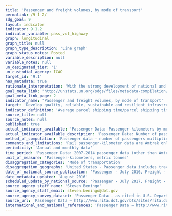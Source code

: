 ```yaml
---
title: 'Passenger and freight volumes, by mode of transport'
permalink: /9-1-2/
sdg_goal: 9
layout: indicator
indicator: 9.1.2
indicator_variable: pass_vol_highway
graph: longitudinal
graph_title: null
graph_type_description: 'Line graph'
graph_status_notes: Posted
variable_description: null
variable_notes: null
un_designated_tier: '1'
un_custodial_agency: ICAO
target_id: '9.1'
has_metadata: true
rationale_interpretation: 'With the strong development of national and international e-commerce, the quality of the postal and parcels delivery services is becoming a major concern for millions of enterprises and consumers transacting online. It is sometimes considered as a major hurdle by these market players and one of the challenges for trade facilitation, particularly for micro, small and medium-size enterprises interested in internationalizing their activities.'
goal_meta_link: 'http://unstats.un.org/sdgs/files/metadata-compilation/Metadata-Goal-9.pdf'
goal_meta_link_page: 2
indicator_name: 'Passenger and freight volumes, by mode of transport'
target: 'Develop quality, reliable, sustainable and resilient infrastructure, including regional and transborder infrastructure, to support economic development and human well-being, with a focus on affordable and equitable access for all.'
indicator_definition: 'Average parcel shipping time/parcel shipping time standards, by country, both for domestic and international parcel services, and by product: this is the level of reliability of domestic or international parcel delivery services and for different products exchanged between countries. This ratio is determined after dividing the average parcel shipping time by the standard shipping time expected for parcels delivery at the national or international level, and at the product level depending on data availability. An alternative way of computing a similar quality of service ratio would be to use the percentage of parcels actually delivered within the quality standard, i.e. within the standard for shipping times. The standard for shipping time is the expected end-to-end transit time and is often expressed as the posting day + one, two , three, four or five days depending on the country geography and distance between countries.'
source_title: null
source_notes: null
published: true
actual_indicator_available: 'Passenger Data: Passenger-kilometers by mode in millions; Freight Data - Metric tonnage of freight shipments by mode in millions.  '
actual_indicator_available_description: 'Passenger Data: Number of passengers multiplied by number of kilometers traveled; Freight Data: Tonnage of total freight shipped'
method_of_computation: 'Passenger data – number of passengers multiplied by the distance traveled. Freight data – the Freight Analysis Framework incorporates data from the 2012 Commodity Flow Survey, Transborder Freight Data, Foreign Trade Statistics, and a combination of sources for individual sectors including agriculture, energy extraction, construction, and other sectors. Both passenger and freight data have been converted to metric units.'
comments_and_limitations: 'Rail passenger-kilometer data are Amtrak only.  Commuter rail, light rail and subways are included under transit.  Amtrak data are a sum of the passenger-kilometer data for the twelve months of each calendar year.  Air passenger-kilometer data are for certified air carriers in domestic service.'
periodicity: 'Annual and monthly data'
time_period: 'Passenger Data: 2007-2014 passenger data (other than Amtrak data), 2007-2015 Amtrak data; Freight Data: 2012-2015'
unit_of_measure: 'Passenger-kilometers, metric tonnes'
disaggregation_categories: 'Mode of transportation'
disaggregation_geography: 'United States - Passenger data includes travel in the United States.  Freight data includes domestic shipments and the U.S. portion of foreign shipments.'
date_of_national_source_publication: 'Passenger - July 2016, Freight - August 2016'
date_metadata_updated: 'August 2016'
scheduled_update_by_national_source: 'Passenger - July 2017, Freight - November 2016'
source_agency_staff_name: 'Steven Beningo'
source_agency_staff_email: steven.beningo@dot.gov
source_agency_survey_dataset: 'Passenger Data – as cited in U.S. Department of Transportation, Bureau of Transportation Statistics, National Transportation Statistics, table 1-40M, as of August 2016.   Freight Data – U.S. Department of Transportation, Bureau of Transportation Statistics and Federal Highway Administration, Freight Analysis Framework, version 4, as of August 2016.'
source_url: 'Passenger Data – http://www.rita.dot.gov/bts/sites/rita.dot.gov.bts/files/publications/national_transportation_statistics/html/table_01_40_m.html Freight Data – http://www.rita.dot.gov/bts/sites/rita.dot.gov.bts/files/subject_areas/freight_transportation/faf'
international_and_national_references: 'Passenger Data – http://www.rita.dot.gov/bts/sites/rita.dot.gov.bts/files/publications/national_transportation_statistics/html/table_01_40_m.html Freight Data – http://www.rita.dot.gov/bts/sites/rita.dot.gov.bts/files/subject_areas/freight_transportation/faf'
---
```

